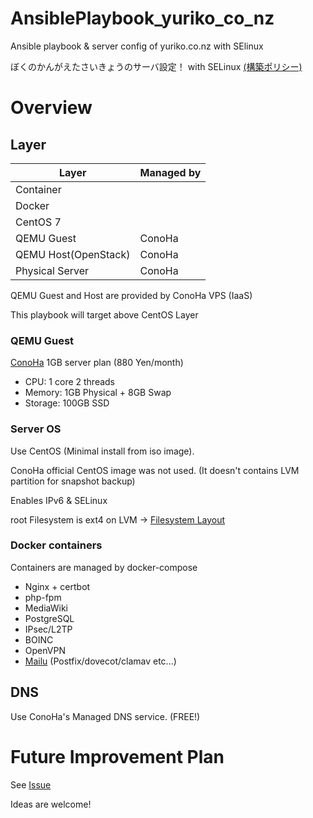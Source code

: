 # AnsiblePlaybook_yuriko_co_nz
Ansible playbook &amp; server config of yuriko.co.nz with SElinux

ぼくのかんがえたさいきょうのサーバ設定！ with SELinux [(構築ポリシー)](server-migration/Summary.md)

# Overview

## Layer
| Layer                | Managed by |
| -------------------- | ---------- |
| Container            | |
| Docker               | |
| CentOS 7             | |
| QEMU Guest           | ConoHa     |
| QEMU Host(OpenStack) | ConoHa     |
| Physical Server      | ConoHa     |

QEMU Guest and Host are provided by ConoHa VPS (IaaS)

This playbook will target above CentOS Layer

### QEMU Guest
[ConoHa](https://www.conoha.jp/conoha/) 1GB server plan (880 Yen/month)

* CPU: 1 core 2 threads
* Memory: 1GB Physical + 8GB Swap
* Storage: 100GB SSD

### Server OS
Use CentOS (Minimal install from iso image).

ConoHa official CentOS image was not used. (It doesn't contains LVM partition for snapshot backup)

Enables IPv6 & SELinux

root Filesystem is ext4 on LVM -> [Filesystem Layout](tasks/filesystem.yml)

### Docker containers

Containers are managed by docker-compose

* Nginx + certbot
* php-fpm
* MediaWiki
* PostgreSQL
* IPsec/L2TP
* BOINC
* OpenVPN
* [Mailu](https://github.com/Mailu/Mailu) (Postfix/dovecot/clamav etc...)

## DNS
Use ConoHa's Managed DNS service. (FREE!)

# Future Improvement Plan
See [Issue](https://github.com/IchikawaYukko/AnsiblePlaybook_yuriko_co_nz/issues)

Ideas are welcome!
